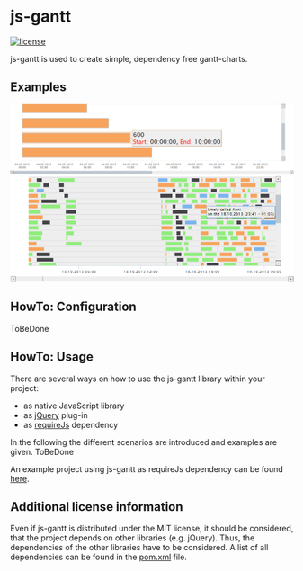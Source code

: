js-gantt
=============

[![license](https://img.shields.io/github/license/pmeisen/js-gantt.svg)](LICENSE)

js-gantt is used to create simple, dependency free gantt-charts.

## Examples
![Example01](/docs/Example01.png)
![Example02](/docs/Example02.png)

## HowTo: Configuration
ToBeDone

## HowTo: Usage

There are several ways on how to use the js-gantt library within your project:
- as native JavaScript library
- as [jQuery](https://jquery.com/) plug-in
- as [requireJs](http://requirejs.org/) dependency

In the following the different scenarios are introduced and examples are given.
ToBeDone

An example project using js-gantt as requireJs dependency can be found [here](https://github.com/pmeisen/dis-timeintervaldataanalyzer-ui).

## Additional license information
Even if js-gantt is distributed under the MIT license, it should be considered, that the project
depends on other libraries (e.g. jQuery). Thus, the dependencies of the other libraries have to
be considered. A list of all dependencies can be found in the [pom.xml](pom.xml) file.